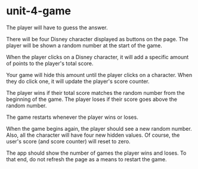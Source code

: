 # unit-4-game

The player will have to guess the answer. 

There will be four Disney character displayed as buttons on the page.
The player will be shown a random number at the start of the game.


When the player clicks on a Disney character, it will add a specific amount of points to the player's total score. 

Your game will hide this amount until the player clicks on a character.
When they do click one, it will update the player's score counter.


The player wins if their total score matches the random number from the beginning of the game.
The player loses if their score goes above the random number.

The game restarts whenever the player wins or loses.


When the game begins again, the player should see a new random number. Also, all the character will have four new hidden values. Of course, the user's score (and score counter) will reset to zero.


The app should show the number of games the player wins and loses. To that end, do not refresh the page as a means to restart the game.